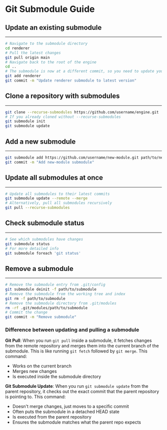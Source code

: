 # Git Submodule Guide

## Update an existing submodule
___
```bash
# Navigate to the submodule directory
cd renderer
# Pull the latest changes
git pull origin main
# Navigate back to the root of the engine
cd ..
# The submodule is now at a different commit, so you need to update your engine repo
git add renderer
git commit -m "Update renderer submodule to latest version"
```

## Clone a repository with submodules
___
```bash
git clone --recurse-submodules https://github.com/username/engine.git
# If you already cloned without --recurse-submodules
git submodule init
git submodule update
```

## Add a new submodule
___
```bash
git submodule add https://github.com/username/new-module.git path/to/new-module
git commit -m "Add new-module submodule"
```

## Update all submodules at once
___
```bash
# Update all submodules to their latest commits
git submodule update --remote --merge
# Alternatively, pull all submodules recursively
git pull --recurse-submodules
```

## Check submodule status
___
```bash
# See which submodules have changes
git submodule status
# For more detailed info
git submodule foreach 'git status'
```

## Remove a submodule
___
```bash
# Remove the submodule entry from .git/config
git submodule deinit -f path/to/submodule
# Remove the submodule from the working tree and index
git rm -f path/to/submodule
# Remove the submodule directory from .git/modules
rm -rf .git/modules/path/to/submodule
# Commit the change
git commit -m "Remove submodule"
```

### Difference between updating and pulling a submodule

**Git Pull**: When you run `git pull` inside a submodule, it fetches changes from the remote repository and merges them into the current branch of the submodule. This is like running `git fetch` followed by `git merge`. This command:
- Works on the current branch
- Merges new changes
- Is executed inside the submodule directory

**Git Submodule Update**: When you run `git submodule update` from the parent repository, it checks out the exact commit that the parent repository is pointing to. This command:
- Doesn't merge changes, just moves to a specific commit
- Often puts the submodule in a detached HEAD state
- Is executed from the parent repository
- Ensures the submodule matches what the parent repo expects
